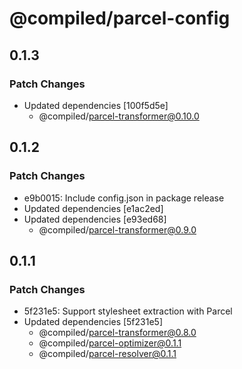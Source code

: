 # @compiled/parcel-config

## 0.1.3

### Patch Changes

- Updated dependencies [100f5d5e]
  - @compiled/parcel-transformer@0.10.0

## 0.1.2

### Patch Changes

- e9b0015: Include config.json in package release
- Updated dependencies [e1ac2ed]
- Updated dependencies [e93ed68]
  - @compiled/parcel-transformer@0.9.0

## 0.1.1

### Patch Changes

- 5f231e5: Support stylesheet extraction with Parcel
- Updated dependencies [5f231e5]
  - @compiled/parcel-transformer@0.8.0
  - @compiled/parcel-optimizer@0.1.1
  - @compiled/parcel-resolver@0.1.1
